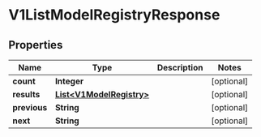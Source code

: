 

# V1ListModelRegistryResponse

## Properties

Name | Type | Description | Notes
------------ | ------------- | ------------- | -------------
**count** | **Integer** |  |  [optional]
**results** | [**List&lt;V1ModelRegistry&gt;**](V1ModelRegistry.md) |  |  [optional]
**previous** | **String** |  |  [optional]
**next** | **String** |  |  [optional]




